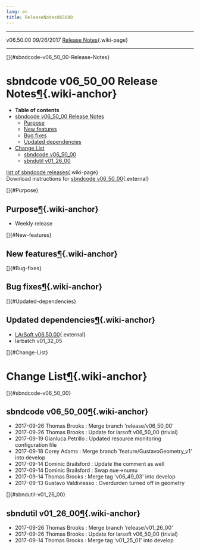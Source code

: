 ```yaml
---
lang: en
title: ReleaseNotes065000
---
```


  ----------- ------------ -- -- ------------------------------------------------------
  v06.50.00   09/26/2017         [Release Notes](ReleaseNotes065000.html){.wiki-page}
  ----------- ------------ -- -- ------------------------------------------------------

[]{#sbndcode-v06_50_00-Release-Notes}

sbndcode v06\_50\_00 Release Notes[¶](#sbndcode-v06_50_00-Release-Notes){.wiki-anchor}
======================================================================================

-   **Table of contents**
-   [sbndcode v06\_50\_00 Release
    Notes](#sbndcode-v06_50_00-Release-Notes)
    -   [Purpose](#Purpose)
    -   [New features](#New-features)
    -   [Bug fixes](#Bug-fixes)
    -   [Updated dependencies](#Updated-dependencies)
-   [Change List](#Change-List)
    -   [sbndcode v06\_50\_00](#sbndcode-v06_50_00)
    -   [sbndutil v01\_26\_00](#sbndutil-v01_26_00)

[list of sbndcode
releases](List_of_SBND_code_releases.html){.wiki-page}\
Download instructions for [sbndcode
v06\_50\_00](http://scisoft.fnal.gov/scisoft/bundles/sbnd/v06_50_00/sbndcode-v06_50_00.html){.external}

[]{#Purpose}

Purpose[¶](#Purpose){.wiki-anchor}
----------------------------------

-   Weekly release

[]{#New-features}

New features[¶](#New-features){.wiki-anchor}
--------------------------------------------

[]{#Bug-fixes}

Bug fixes[¶](#Bug-fixes){.wiki-anchor}
--------------------------------------

[]{#Updated-dependencies}

Updated dependencies[¶](#Updated-dependencies){.wiki-anchor}
------------------------------------------------------------

-   [LArSoft
    v06.50.00](https://cdcvs.fnal.gov/redmine/projects/larsoft/wiki/ReleaseNotes065000){.external}
-   larbatch v01\_32\_05

[]{#Change-List}

Change List[¶](#Change-List){.wiki-anchor}
==========================================

[]{#sbndcode-v06_50_00}

sbndcode v06\_50\_00[¶](#sbndcode-v06_50_00){.wiki-anchor}
----------------------------------------------------------

-   2017-09-26 Thomas Brooks : Merge branch \'release/v06\_50\_00\'
-   2017-09-26 Thomas Brooks : Update for larsoft v06\_50\_00 (trivial)
-   2017-09-19 Gianluca Petrillo : Updated resource monitoring
    configuration file
-   2017-09-18 Corey Adams : Merge branch
    \'feature/GustavoGeometry\_v1\' into develop
-   2017-09-14 Dominic Brailsford : Update the comment as well
-   2017-09-14 Dominic Brailsford : Swap nue-\>numu
-   2017-09-14 Thomas Brooks : Merge tag \'v06\_49\_03\' into develop
-   2017-09-13 Gustavo Valdiviesso : Overdurden turned off in geometry

[]{#sbndutil-v01_26_00}

sbndutil v01\_26\_00[¶](#sbndutil-v01_26_00){.wiki-anchor}
----------------------------------------------------------

-   2017-09-26 Thomas Brooks : Merge branch \'release/v01\_26\_00\'
-   2017-09-26 Thomas Brooks : Update for larsoft v06\_50\_00 (trivial)
-   2017-09-14 Thomas Brooks : Merge tag \'v01\_25\_01\' into develop

